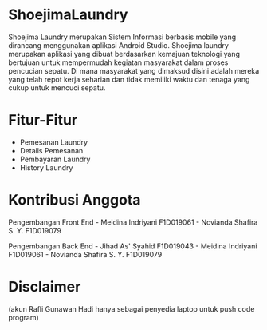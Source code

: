 # ShoejimaLaundry
Shoejima Laundry merupakan Sistem Informasi berbasis mobile yang dirancang menggunakan aplikasi Android Studio. Shoejima laundry merupakan aplikasi yang dibuat berdasarkan kemajuan teknologi yang bertujuan untuk mempermudah kegiatan masyarakat dalam proses pencucian sepatu. Di mana masyarakat yang dimaksud disini adalah mereka yang telah repot kerja seharian dan tidak memiliki waktu dan tenaga yang cukup untuk mencuci sepatu.

# Fitur-Fitur
- Pemesanan Laundry
- Details Pemesanan
- Pembayaran Laundry
- History Laundry

# Kontribusi Anggota
Pengembangan Front End  - Meidina Indriyani F1D019061
                        - Novianda Shafira S. Y. F1D019079
                        
Pengembangan Back End   - Jihad As' Syahid F1D019043
                        - Meidina Indriyani F1D019061
                        - Novianda Shafira S. Y. F1D019079
# Disclaimer
(akun Rafli Gunawan Hadi hanya sebagai penyedia laptop untuk push code program)
                       
